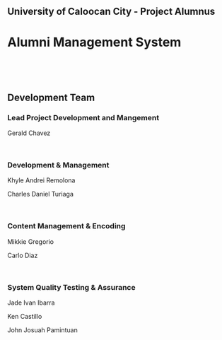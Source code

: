 ## University of Caloocan City - Project Alumnus
# Alumni Management System

&nbsp;

&nbsp;

## Development Team

### **Lead Project Development and Mangement**
Gerald Chavez
&nbsp;

&nbsp;
### **Development & Management**
Khyle Andrei Remolona
&nbsp;

Charles Daniel Turiaga
&nbsp;

&nbsp;
### **Content Management & Encoding**
Mikkie Gregorio
&nbsp;

Carlo Diaz
&nbsp;

&nbsp;
### **System Quality Testing & Assurance**
Jade Ivan Ibarra
&nbsp;

Ken Castillo
&nbsp;

John Josuah Pamintuan
&nbsp;
